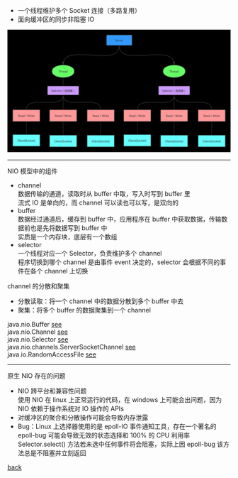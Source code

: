 - 一个线程维护多个 Socket 连接（多路复用）  
- 面向缓冲区的同步非阻塞 IO  

![image](image/4.png)  

---  

NIO 模型中的组件  
- channel  
数据传输的通道，读取时从 buffer 中取，写入时写到 buffer 里  
流式 IO 是单向的，而 channel 可以读也可以写，是双向的  
- buffer  
数据经过通道后，缓存到 buffer 中，应用程序在 buffer 中获取数据，传输数据前也是先将数据写到 buffer 中  
实质是一个内存块，底层有一个数组  
- selector  
一个线程对应一个 Selector，负责维护多个 channel  
程序切换到哪个 channel 是由事件 event 决定的，selector 会根据不同的事件在各个 channel 上切换  

channel 的分散和聚集  
- 分散读取：将一个 channel 中的数据分散到多个 buffer 中去  
- 聚集：将多个 buffer 的数据聚集到一个 channel  

java.nio.Buffer [see](2/1.md)  
java.nio.Channel [see](2/3.md)  
java.nio.Selector [see](2/4.md)  
java.nio.channels.ServerSocketChannel [see](2/5.md)  
java.io.RandomAccessFile [see](2/2.md)  

---

原生 NIO 存在的问题  
- NIO 跨平台和兼容性问题  
使用 NIO 在 linux 上正常运行的代码，在 windows 上可能会出问题，因为 NIO 依赖于操作系统对 IO 操作的 APIs  
- 对缓冲区的聚合和分散操作可能会导致内存泄露  
- Bug：Linux 上选择器使用的是 epoll-IO 事件通知工具，存在一个著名的 epoll-bug 可能会导致无效的状态选择和 100% 的 CPU 利用率  
Selector.select() 方法若未选中任何事件将会阻塞，实际上因 epoll-bug 该方法总是不阻塞并立刻返回  

[back](../4.md)  